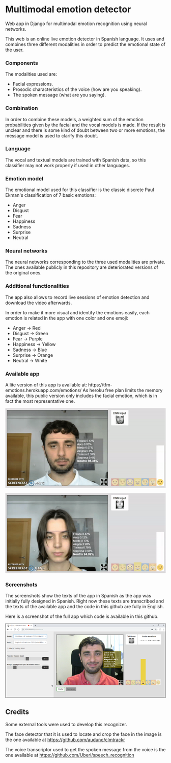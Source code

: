 
# Multimodal emotion detector
Web app in Django for multimodal emotion recognition using neural networks.

This web is an online live emotion detector in Spanish language. It uses and combines three different modalities in order to predict the emotional state of the user.
<h3>Components</h3>
The modalities used are: 

 - Facial expressions.
 - Prosodic characteristics of the voice (how are you speaking).
 - The spoken message (what are you saying).

<h3>Combination</h3>
In order to combine these models, a weighted sum of the emotion probabilities given by the facial and the vocal models is made. If the result is unclear and there is some kind of doubt between two or more emotions, the message model is used to clarify this doubt.
<h3>Language</h3>
The vocal and textual models are trained with Spanish data, so this classifier may not work properly if used in other languages.
<h3>Emotion model</h3>
The emotional model used for this classifier is the classic discrete Paul Ekman's classification of 7 basic emotions:

 - Anger
 - Disgust
 - Fear
 - Happiness
 - Sadness
 - Surprise
 - Neutral
<h3>Neural networks</h3>
The neural networks corresponding to the three used modalities are private. The ones available publicly in this repository are deteriorated versions of the original ones.
<h3>Additional functionalities</h3>
The app also allows to record live sessions of emotion detection and download the video afterwards.


In order to make it more visual and identify the emotions easily, each emotion is related in the app with one color and one emoji:
 - Anger -> Red
 - Disgust -> Green
 - Fear -> Purple
 - Happiness -> Yellow
 - Sadness -> Blue
 - Surprise -> Orange
 - Neutral -> White
<h3>Available app</h3>
A lite version of this app is available at: https://tfm-emotions.herokuapp.com/emotions/
As heroku free plan limits the memory available, this public version only includes the facial emotion, which is in fact the most representative one.

![Emotion detection example](screenshots/image1.gif)

![Emotion detection example](screenshots/image2.gif)

<h3>Screenshots</h3>
The screenshots show the texts of the app in Spanish as the app was initially fully designed in Spanish. Right now these texts are transcribed and the texts of the available app and the code in this github are fully in English.

Here is a screenshot of the full app which code is available in this github.

![Full screenshot of the app](screenshots/Imagen3.png)

<h2>Credits</h2>
Some external tools were used to develop this recognizer.

The face detector that it is used to locate and crop the face in the image is the one available at https://github.com/auduno/clmtrackr

The voice transcriptor used to get the spoken message from the voice is the one available at https://github.com/Uberi/speech_recognition
